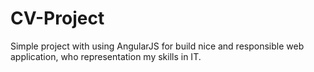 # CV-Project
Simple project with using AngularJS for build nice and responsible web application, who representation my skills in IT.
